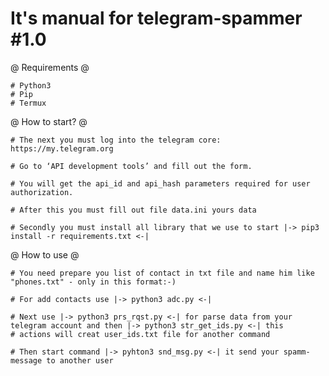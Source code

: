 # It's manual for telegram-spammer #1.0


@ Requirements @

	# Python3
	# Pip
	# Termux


@ How to start? @

	# The next you must log into the telegram core: https://my.telegram.org

	# Go to ‘API development tools’ and fill out the form.

	# You will get the api_id and api_hash parameters required for user authorization. 
	
	# After this you must fill out file data.ini yours data

	# Secondly you must install all library that we use to start |-> pip3 install -r requirements.txt <-|
	

@ How to use @

	# You need prepare you list of contact in txt file and name him like "phones.txt" - only in this format:-)
	
	# For add contacts use |-> python3 adc.py <-|
	
	# Next use |-> python3 prs_rqst.py <-| for parse data from your telegram account and then |-> python3 str_get_ids.py <-| this 		
	# actions will creat user_ids.txt file for another command 
	
	# Then start command |-> pyhton3 snd_msg.py <-| it send your spamm-message to another user
